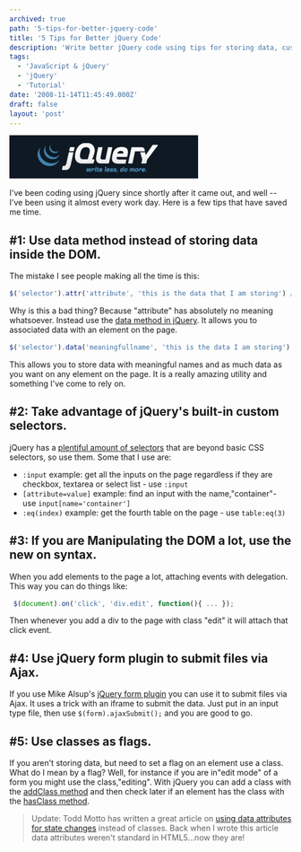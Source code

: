 ```yaml
---
archived: true
path: '5-tips-for-better-jquery-code'
title: '5 Tips for Better jQuery Code'
description: 'Write better jQuery code using tips for storing data, custom selectors, ajax file forms and livequery plugin.'
tags:
  - 'JavaScript & jQuery'
  - 'jQuery'
  - 'Tutorial'
date: '2008-11-14T11:45:49.000Z'
draft: false
layout: 'post'
---
```


![](./logo-jquery.jpg)

I've been coding using jQuery since shortly after it came out, and well -- I've been using it almost every work day. Here is a few tips that have saved me time.

## #1: Use data method instead of storing data inside the DOM.

The mistake I see people making all the time is this:

```js
$('selector').attr('attribute', 'this is the data that I am storing') // then later getting that data with $('selector').attr('attribute');
```

Why is this a bad thing? Because "attribute" has absolutely no meaning whatsoever. Instead use the [data method in jQuery](http://api.jquery.com/jQuery.data/). It allows you to associated data with an element on the page.

```js
$('selector').data('meaningfullname', 'this is the data I am storing') // then later getting the data with $('selector').data('meaningfullname');
```

This allows you to store data with meaningful names and as much data as you want on any element on the page. It is a really amazing utility and something I've come to rely on.

## #2: Take advantage of jQuery's built-in custom selectors.

jQuery has a [plentiful amount of selectors](http://api.jquery.com/category/selectors/) that are beyond basic CSS selectors, so use them. Some that I use are:

- `:input` example: get all the inputs on the page regardless if they are checkbox, textarea or select list - use `:input`
- `[attribute=value]` example: find an input with the name,"container"- use `input[name='container']`
- `:eq(index)` example: get the fourth table on the page - use `table:eq(3)`

## #3: If you are Manipulating the DOM a lot, use the new on syntax.

When you add elements to the page a lot, attaching events with delegation. This way you can do things like:

```js
 $(document).on('click', 'div.edit', function(){ ... });
```

Then whenever you add a div to the page with class "edit" it will attach that click event.

## #4: Use jQuery form plugin to submit files via Ajax.

If you use Mike Alsup's [jQuery form plugin](http://malsup.com/jquery/form/) you can use it to submit files via Ajax. It uses a trick with an iframe to submit the data. Just put in an input type file, then use `$(form).ajaxSubmit();` and you are good to go.

## #5: Use classes as flags.

If you aren't storing data, but need to set a flag on an element use a class. What do I mean by a flag? Well, for instance if you are in"edit mode" of a form you might use the class,"editing". With jQuery you can add a class with the [addClass method](http://api.jquery.com/addClass/) and then check later if an element has the class with the [hasClass method](http://api.jquery.com/hasClass/).

> Update: Todd Motto has written a great article on [using data attributes for state changes](http://toddmotto.com/stop-toggling-classes-with-js-use-behaviour-driven-dom-manipulation-with-data-states/) instead of classes. Back when I wrote this article data attributes weren't standard in HTML5...now they are!
